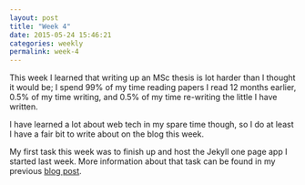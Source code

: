 ```yaml
---
layout: post
title: "Week 4"
date: 2015-05-24 15:46:21
categories: weekly
permalink: week-4
---
```


This week I learned that writing up an MSc thesis is lot harder than I thought it would be; I spend 99% of my time reading papers I read 12 months 
earlier, 0.5% of my time writing, and 0.5% of my time re-writing the little I have written.

I have learned a lot about web tech in my spare time though, so I do at least I have a fair bit to write about on the blog this week.

My first task this week was to finish up and host the Jekyll one page app I started last week.  More information about that task can be found in my previous [blog post][1].


[1]: /week-3.1